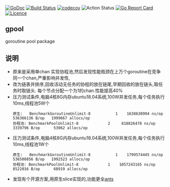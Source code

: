 [![GoDoc](https://godoc.org/github.com/thinkgos/gpool?status.svg)](https://godoc.org/github.com/thinkgos/gpool)
[![Build Status](https://travis-ci.org/thinkgos/gpool.svg?branch=master)](https://travis-ci.org/thinkgos/gpool)
[![codecov](https://codecov.io/gh/thinkgos/gpool/branch/master/graph/badge.svg)](https://codecov.io/gh/thinkgos/gpool)
![Action Status](https://github.com/thinkgos/gpool/workflows/Go/badge.svg)
[![Go Report Card](https://goreportcard.com/badge/github.com/thinkgos/gpool)](https://goreportcard.com/report/github.com/thinkgos/gpool)
[![Licence](https://img.shields.io/github/license/thinkgos/gpool)](https://raw.githubusercontent.com/thinkgos/gpool/master/LICENSE)
## gpool
goroutine pool package

## 说明
 - 原来是采用单chan 实现协程池,然后发现性能瓶颈在上万个goroutine在竞争同一个chan,严重影响并发性,
 - 改为链表并排序,回收活动无任务的协程的放在链尾,早期回收的放在链头,取任务时取链头. 每个节点分配一个为1的chan.性能提高40%
 - 压力测试条件,电脑4核8G内存ubuntu18.04系统,100W并发任务,每个任务执行10ms,线程池5W个
   ```
   原生:   BenchmarkGoroutineUnlimit-8   	       1	1638630994 ns/op	536366136 B/op	 1999667 allocs/op
   协程池: BenchmarkPoolUnlimit-8   	       2	 818826478 ns/op	 3339796 B/op	   53062 allocs/op
   ```
 - 压力测试条件,电脑4核8G内存ubuntu18.04系统,100W并发任务,每个任务执行10ms,线程池1W个
   ```
   原生:   BenchmarkGoroutineUnlimit-8   	       1	1799574445 ns/op	536508856 B/op	 1992523 allocs/op
   协程池: BenchmarkPoolUnlimit-8   	       1	1057243165 ns/op	 8522016 B/op	   68919 allocs/op
   ```
 - 发现有个开源方案,用原生slice实现的,功能更全[ants](https://github.com/panjf2000/ants)